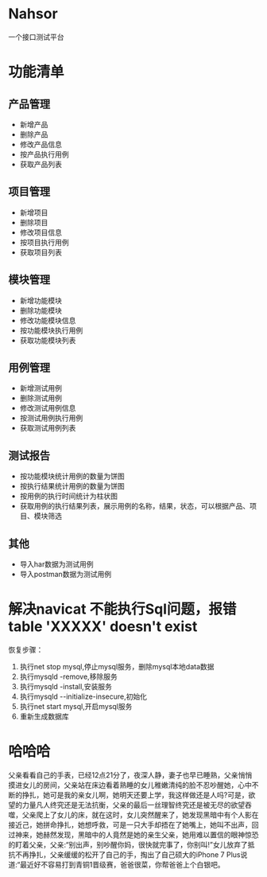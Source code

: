 # Nahsor
一个接口测试平台


# 功能清单
## 产品管理
- 新增产品
- 删除产品
- 修改产品信息
- 按产品执行用例
- 获取产品列表
## 项目管理
- 新增项目
- 删除项目
- 修改项目信息
- 按项目执行用例
- 获取项目列表
## 模块管理
- 新增功能模块
- 删除功能模块
- 修改功能模块信息
- 按功能模块执行用例
- 获取功能模块列表
## 用例管理
- 新增测试用例
- 删除测试用例
- 修改测试用例信息
- 按测试用例执行用例
- 获取测试用例列表
## 测试报告
- 按功能模块统计用例的数量为饼图
- 按执行结果统计用例的数量为饼图
- 按用例的执行时间统计为柱状图
- 获取用例的执行结果列表，展示用例的名称，结果，状态，可以根据产品、项目、模块筛选
## 其他
- 导入har数据为测试用例
- 导入postman数据为测试用例



# 解决navicat 不能执行Sql问题，报错table 'XXXXX' doesn't exist
恢复步骤： 
1. 执行net stop mysql,停止mysql服务，删除mysql本地data数据
2. 执行mysqld -remove,移除服务 
3. 执行mysqld -install,安装服务 
4. 执行mysqld --initialize-insecure,初始化 
5. 执行net start mysql,开启mysql服务
6. 重新生成数据库

# 哈哈哈
父亲看看自己的手表，已经12点21分了，夜深人静，妻子也早已睡熟，父亲悄悄摸进女儿的房间，父亲站在床边看着熟睡的女儿稚嫩清纯的脸不忍吵醒她，心中不断的挣扎，她可是我的亲女儿啊，她明天还要上学，我这样做还是人吗?可是，欲望的力量凡人终究还是无法抗衡，父亲的最后一丝理智终究还是被无尽的欲望吞噬，父亲爬上了女儿的床，就在这时，女儿突然醒来了，她发现黑暗中有个人影在接近己，她拼命挣扎，她想呼救，可是一只大手却捂在了她嘴上，她叫不出声，回过神来，她赫然发现，黑暗中的人竟然是她的亲生父亲，她用难以置信的眼神惊恐的盯着父亲，父亲:“别出声，别吵醒你妈，很快就完事了，你别叫!”女儿放弃了抵抗不再挣扎，父亲缓缓的松开了自己的手，掏出了自己硕大的iPhone 7 Plus说道:“最近好不容易打到青铜1晋级赛，爸爸很菜，你帮爸爸上个白银吧。
